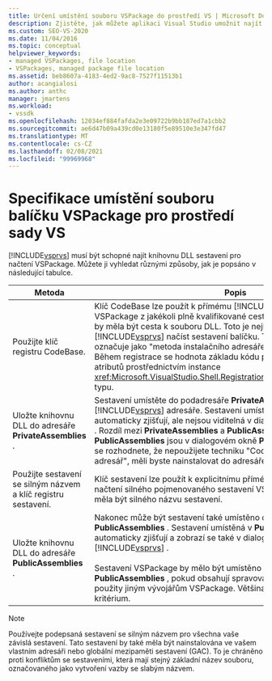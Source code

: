 ```yaml
---
title: Určení umístění souboru VSPackage do prostředí VS | Microsoft Docs
description: Zjistěte, jak můžete aplikaci Visual Studio umožnit najít knihovnu DLL sestavení pro načtení VSPackage.
ms.custom: SEO-VS-2020
ms.date: 11/04/2016
ms.topic: conceptual
helpviewer_keywords:
- managed VSPackages, file location
- VSPackages, managed package file location
ms.assetid: beb8607a-4183-4ed2-9ac8-7527f11513b1
author: acangialosi
ms.author: anthc
manager: jmartens
ms.workload:
- vssdk
ms.openlocfilehash: 12034ef884fafda2e3e09722b9bb187ed7a1cbb2
ms.sourcegitcommit: ae6d47b09a439cd0e13180f5e89510e3e347fd47
ms.translationtype: MT
ms.contentlocale: cs-CZ
ms.lasthandoff: 02/08/2021
ms.locfileid: "99969968"
---
```

# <a name="specifying-vspackage-file-location-to-the-vs-shell"></a>Specifikace umístění souboru balíčku VSPackage pro prostředí sady VS
[!INCLUDE[vsprvs](../../code-quality/includes/vsprvs_md.md)] musí být schopné najít knihovnu DLL sestavení pro načtení VSPackage. Můžete ji vyhledat různými způsoby, jak je popsáno v následující tabulce.

| Metoda | Popis |
| - | - |
| Použijte klíč registru CodeBase. | Klíč CodeBase lze použít k přímému [!INCLUDE[vsprvs](../../code-quality/includes/vsprvs_md.md)] načtení sestavení VSPackage z jakékoli plně kvalifikované cesty k souboru. Hodnota klíče by měla být cesta k souboru DLL. Toto je nejlepší způsob, jak [!INCLUDE[vsprvs](../../code-quality/includes/vsprvs_md.md)] načíst sestavení balíčku. Tato technika se někdy označuje jako "metoda instalačního adresáře pro základ kódu/privátní." Během registrace se hodnota základu kódu předává do tříd registračních atributů prostřednictvím instance <xref:Microsoft.VisualStudio.Shell.RegistrationAttribute.RegistrationContext> typu. |
| Uložte knihovnu DLL do adresáře **PrivateAssemblies** . | Sestavení umístěte do podadresáře **PrivateAssemblies** [!INCLUDE[vsprvs](../../code-quality/includes/vsprvs_md.md)] adresáře. Sestavení umístěná v **PrivateAssemblies** se automaticky zjišťují, ale nejsou viditelná v dialogovém okně **Přidat odkazy** . Rozdíl mezi **PrivateAssemblies** a **PublicAssemblies** je, že sestavení v **PublicAssemblies** jsou v dialogovém okně **Přidat odkazy** výčtu. Pokud se rozhodnete, že nepoužijete techniku "CodeBase/Private instalační adresář", měli byste nainstalovat do adresáře **PrivateAssemblies** . |
| Použijte sestavení se silným názvem a klíč registru sestavení. | Klíč sestavení lze použít k explicitnímu přímému [!INCLUDE[vsprvs](../../code-quality/includes/vsprvs_md.md)] načtení silného pojmenovaného sestavení VSPackage. Hodnota klíče by měla být silného názvu sestavení. |
| Uložte knihovnu DLL do adresáře **PublicAssemblies** . | Nakonec může být sestavení také umístěno do podadresáře **PublicAssemblies** . Sestavení umístěná v **PublicAssemblies** se automaticky zjišťují a zobrazí se také v dialogovém okně **Přidat odkazy** v [!INCLUDE[vsprvs](../../code-quality/includes/vsprvs_md.md)] .<br /><br /> Sestavení VSPackage by mělo být umístěno pouze v adresáři **PublicAssemblies** , pokud obsahují spravované součásti, které mají být použity jiným vývojářům VSPackage. Většina sestavení nesplňuje toto kritérium. |

> [!NOTE]
> Používejte podepsaná sestavení se silným názvem pro všechna vaše závislá sestavení. Tato sestavení by také měla být nainstalována ve vašem vlastním adresáři nebo globální mezipaměti sestavení (GAC). To je chráněno proti konfliktům se sestaveními, která mají stejný základní název souboru, označovaného jako vytvoření vazby se slabým názvem.

